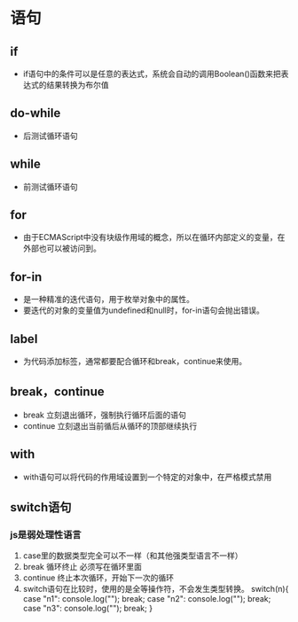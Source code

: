 # 语句

## if

* if语句中的条件可以是任意的表达式，系统会自动的调用Boolean()函数来把表达式的结果转换为布尔值

## do-while

* 后测试循环语句

## while

* 前测试循环语句

## for

* 由于ECMAScript中没有块级作用域的概念，所以在循环内部定义的变量，在外部也可以被访问到。

## for-in

* 是一种精准的迭代语句，用于枚举对象中的属性。
* 要迭代的对象的变量值为undefined和null时，for-in语句会抛出错误。

## label

* 为代码添加标签，通常都要配合循环和break，continue来使用。

## break，continue

* break 立刻退出循环，强制执行循环后面的语句
* continue 立刻退出当前循后从循环的顶部继续执行

## with

* with语句可以将代码的作用域设置到一个特定的对象中，在严格模式禁用

## switch语句

### js是弱处理性语言

1. case里的数据类型完全可以不一样（和其他强类型语言不一样）
2. break 循环终止 必须写在循环里面
3. continue 终止本次循环，开始下一次的循环
4. switch语句在比较时，使用的是全等操作符，不会发生类型转换。
switch(n){
    case "n1":
        console.log("");
        break;
    case "n2":
        console.log("");
        break;
    case "n3":
        console.log("");
        break;
}